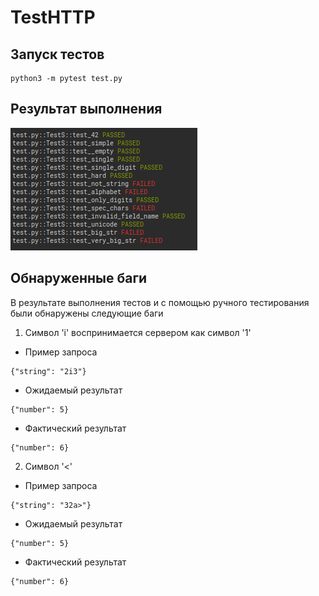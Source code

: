 # TestHTTP
## Запуск тестов
```
python3 -m pytest test.py
```
## Результат выполнения
![](https://github.com/Diromer337/TestHTTP/blob/master/test_res/test_res.png?raw=true)
## Обнаруженные баги
В результате выполнения тестов и с помощью ручного тестирования были обнаружены следующие баги
1. Символ 'i' воспринимается сервером как символ '1'
  - Пример запроса
  ```
  {"string": "2i3"}
  ```
  - Ожидаемый результат
  ```
  {"number": 5}
  ```
  - Фактический результат
  ```
  {"number": 6}
  ```
2. Символ '<' 
 - Пример запроса
  ```
  {"string": "32a>"}
  ```
  - Ожидаемый результат
  ```
  {"number": 5}
  ```
  - Фактический результат
  ```
  {"number": 6}
  ```
